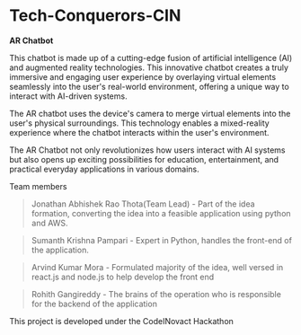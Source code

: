 # Tech-Conquerors-CIN
__AR Chatbot__

This chatbot is made up of a cutting-edge fusion of artificial intelligence (AI) and augmented reality technologies. This innovative chatbot creates a truly immersive and engaging user experience by overlaying virtual elements seamlessly into the user's real-world environment, offering a unique way to interact with AI-driven systems.

The AR chatbot uses the device's camera to merge virtual elements into the user's physical surroundings. This technology enables a mixed-reality experience where the chatbot interacts within the user's environment.

The AR Chatbot not only revolutionizes how users interact with AI systems but also opens up exciting possibilities for education, entertainment, and practical everyday applications in various domains.

Team members
>Jonathan Abhishek Rao Thota(Team Lead) - Part of the idea formation, converting the idea into a feasible application using python and AWS.

>Sumanth Krishna Pampari - Expert in Python, handles the front-end of the application.

>Arvind Kumar Mora - Formulated majority of the idea, well versed in react.js and node.js to help develop the front end

>Rohith Gangireddy - The brains of the operation who is responsible for the backend of the application

This project is developed under the CodeINovact Hackathon
